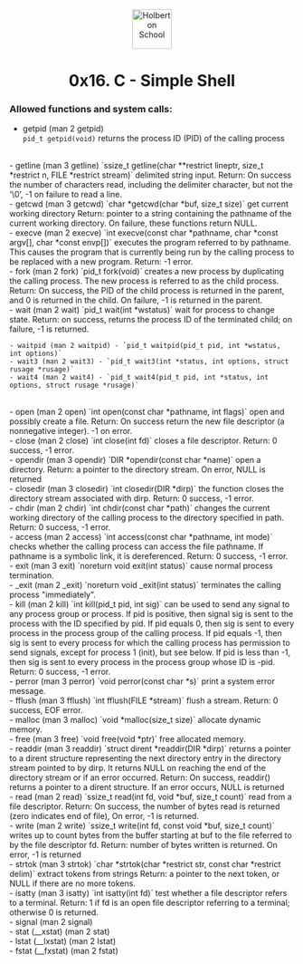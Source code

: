 <div align=center>
    <img style="height:70px;text-align:center" src="https://dl.dropboxusercontent.com/s/bfcg5nzqunl9q6c/Holberton.png?dl=0" alt="Holberton School"/>
    <h1 align="center">0x16. C - Simple Shell</h1>
</div>


### Allowed functions and system calls:

- getpid (man 2 getpid)  
`pid_t getpid(void)` returns the process ID (PID) of the calling process  
<br>
- getline (man 3 getline)  
`ssize_t getline(char **restrict lineptr, size_t *restrict n, FILE *restrict stream)` delimited string input.  
Return: On success the number of characters read, including the delimiter character, but not the ‘\0’, -1 on failure to read a line.  
<br>
- getcwd (man 3 getcwd)  
`char *getcwd(char *buf, size_t size)` get current working directory  
Return: pointer to a string containing the pathname of the current working directory. On failure, these functions return NULL.  
<br>
- execve (man 2 execve)  
`int execve(const char *pathname, char *const argv[], char *const envp[])` executes the program referred to by pathname. This causes the program that is currently being run by the calling process to be replaced with a new program.  
Return: -1 error.  
<br>
- fork (man 2 fork)
`pid_t fork(void)` creates a new process by duplicating the calling process.
The new process is referred to as the child process.
Return: On success, the PID of the child process is returned in the parent, and 0 is returned in the child. On failure, -1 is returned in the parent.
<br>
- wait (man 2 wait)
`pid_t wait(int *wstatus)` wait for process to change state.
Return: on success, returns the process ID of the terminated child; on failure, -1 is returned.

    - waitpid (man 2 waitpid) - `pid_t waitpid(pid_t pid, int *wstatus, int options)`
    - wait3 (man 2 wait3) - `pid_t wait3(int *status, int options, struct rusage *rusage)`
    - wait4 (man 2 wait4) - `pid_t wait4(pid_t pid, int *status, int options, struct rusage *rusage)`
<br>
- open (man 2 open)
`int open(const char *pathname, int flags)` open and possibly create a file.
Return: On success return the new file descriptor (a nonnegative integer).  -1 on error.
<br>
- close (man 2 close)  
`int close(int fd)` closes a file descriptor.
Return: 0 success, -1 error.
<br>
- opendir (man 3 opendir)
`DIR *opendir(const char *name)` open a directory.
Return: a pointer to the directory stream.  On error, NULL is returned
<br>
- closedir (man 3 closedir)
`int closedir(DIR *dirp)` the function closes the directory stream associated with dirp.
Return: 0 success, -1 error.
<br>
- chdir (man 2 chdir)  
`int chdir(const char *path)` changes the current working directory of the calling process to the directory specified in path. 
Return: 0 success, -1 error.
<br>
- access (man 2 access)  
`int access(const char *pathname, int mode)` checks whether the calling process can access the file pathname. If pathname is a symbolic link, it is dereferenced.  
Return: 0 success, -1 error.  
<br>
- exit (man 3 exit)
`noreturn void exit(int status)` cause normal process termination.
<br>
- _exit (man 2 _exit) 
`noreturn void _exit(int status)`  terminates the calling process "immediately".
<br>
- kill (man 2 kill)
`int kill(pid_t pid, int sig)` can be used to send any signal to any process group or process. If pid is positive, then signal sig is sent to the process with the ID specified by pid. If pid equals 0, then sig is sent to every process in the process group of the calling process. If pid equals -1, then sig is sent to every process for which the calling process has permission to send signals, except for process 1 (init), but see below. If pid is less than -1, then sig is sent to every process in the process group whose ID is -pid. 
Return: 0 success, -1 error.
<br>
- perror (man 3 perror)
`void perror(const char *s)` print a system error message. 
<br>
- fflush (man 3 fflush)
`int fflush(FILE *stream)` flush a stream.
Return: 0 success, EOF error.
<br>
- malloc (man 3 malloc)
`void *malloc(size_t size)` allocate dynamic memory.
<br>
- free (man 3 free)
`void free(void *ptr)` free allocated memory.
<br>
- readdir (man 3 readdir)
`struct dirent *readdir(DIR *dirp)` returns a pointer to a dirent structure representing the next directory entry in the directory stream pointed to by dirp.  It returns NULL on reaching the end of the directory stream or if an error occurred.
Return: On success, readdir() returns a pointer to a dirent structure. If an error occurs, NULL is returned
<br>
- read (man 2 read)
`ssize_t read(int fd, void *buf, size_t count)` read from a file descriptor.
Return: On success, the number of bytes read is returned (zero indicates end of file), On error, -1 is returned.
<br>
- write (man 2 write)
`ssize_t write(int fd, const void *buf, size_t count)` writes up to count bytes from the buffer starting at buf to the file referred to by the file descriptor fd.
Return: number of bytes written is returned.  On error, -1 is returned
<br>
- strtok (man 3 strtok)
`char *strtok(char *restrict str, const char *restrict delim)` extract tokens from strings
Return: a pointer to the next token, or NULL if there are no more tokens.
<br>
- isatty (man 3 isatty)
`int isatty(int fd)` test whether a file descriptor refers to a terminal.
Return: 1 if fd is an open file descriptor referring to a terminal; otherwise 0 is returned.
<br>
- signal (man 2 signal)
<br>
- stat (__xstat) (man 2 stat)
<br>
- lstat (__lxstat) (man 2 lstat)
<br>
- fstat (__fxstat) (man 2 fstat)
<br> 